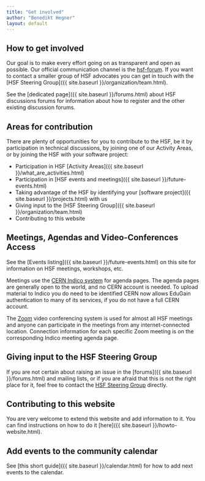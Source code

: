 ```yaml
---
title: "Get involved"
author: "Benedikt Hegner"
layout: default
---
```


## How to get involved

Our goal is to make every effort going on as transparent and open as possible.
Our official communication channel is the 
[hsf-forum](https://groups.google.com/forum/#!forum/hsf-forum). If you want to contact
a smaller group of HSF advocates you can get in touch with the
[HSF Steering Group]({{ site.baseurl }}/organization/team.html).

See the [dedicated page]({{ site.baseurl }}/forums.html) about HSF discussions forums for
information about how to register and the
other existing discussion forums.

## Areas for contribution

There are plenty of opportunities for you to contribute to the HSF, be it by
participation in technical discussions, by joining one of our Activity Areas, or
by joining the HSF with your software project:

* Participation in HSF [Activity Areas]({{ site.baseurl }}/what_are_activities.html)
* Participation in [HSF events and meetings]({{ site.baseurl }}/future-events.html)
* Taking advantage of the HSF by identifying your [software project]({{ site.baseurl }}/projects.html) with us
* Giving input to the [HSF Steering Group]({{ site.baseurl }}/organization/team.html)
* Contributing to this website

## Meetings, Agendas and Video-Conferences Access

See the [Events listing]({{ site.baseurl }}/future-events.html) on this site for information on HSF meetings, workshops,
etc.

Meetings use the [CERN Indico system](http://indico.cern.ch/category/5816/) for agenda pages. The agenda pages are generally open to the world, and no CERN account is needed. To upload material to Indico you do need to be identified CERN now allows EduGain authentication
to many of its services, if you do not have a full CERN account.

The [Zoom](https://videoconference.docs.cern.ch/) video conferencing system is used for almost all HSF meetings and anyone can participate in the meetings from any internet-connected location. Connection information for each specific Zoom meeting is on the corresponding Indico meeting agenda page.

## Giving input to the HSF Steering Group

If you are not certain about raising an issue in the
[forums]({{ site.baseurl }}/forums.html) and mailing lists, or if you are afraid that this is not the
right place for it, feel free to contact the
[HSF Steering Group](mailto:hsf-steering@googlegroups.com) directly.

## Contributing to this website

You are very welcome to extend this website and add information to it. You can
find instructions on how to do it [here]({{ site.baseurl }}/howto-website.html).

## Add events to the community calendar

See [this short guide]({{ site.baseurl }}/calendar.html) for how to add next events to the calendar.
